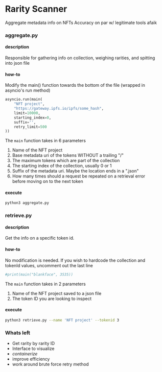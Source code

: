 # Rarity Scanner

Aggregate metadata info on NFTs
Accuracy on par w/ legitimate tools afaik

### aggregate.py

#### description

Responsible for gathering info on collection, weighing rarities, and spitting into json file

#### how-to

Modify the main() function towards the bottom of the file (wrapped in asyncio's run method)

```py
asyncio.run(main(
    "NFT project",
    "https://gateway.ipfs.io/ipfs/some_hash",
    limit=10000,
    starting_index=0,
    suffix='',
    retry_limit=500
))
```

The `main` function takes in 6 parameters

1. Name of the NFT project
2. Base metadata uri of the tokens WITHOUT a trailing "/"
3. The maximum tokens which are part of the collection
4. The starting index of the collection, usually 0 or 1
5. Suffix of the metadata uri. Maybe the location ends in a ".json"
6. How many times should a request be repeated on a retrieval error before moving on to the next token

#### execute

```sh
python3 aggregate.py
```

### retrieve.py

#### description

Get the info on a specific token id.

#### how-to

No modification is needed. If you wish to hardcode the collection and tokenId values, uncomment out the last line

```py
#print(main("blankface", 3535))
```

The `main` function takes in 2 parameters

1. Name of the NFT project saved to a json file
2. The token ID you are looking to inspect

#### execute

```sh
python3 retrieve.py --name 'NFT project' --tokenid 3
```

### Whats left

-   Get rarity by rarity ID
-   Interface to visualize
-   _containerize_
-   improve efficiency
-   work around brute force retry method
